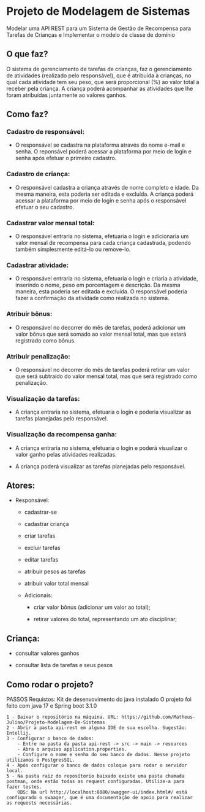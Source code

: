 # Projeto de Modelagem de Sistemas
Modelar uma API REST para um Sistema de Gestão de Recompensa para Tarefas de Crianças e Implementar o modelo de classe de domínio

## O que faz?

O sistema de gerenciamento de tarefas de crianças, faz o gerenciamento de atividades (realizado pelo responsável), que é atribuída à crianças, no qual cada atividade tem seu peso, que será proporcional (%) ao valor total a receber pela criança. A criança poderá acompanhar as atividades que lhe foram atribuídas juntamente ao valores ganhos. 

## Como faz?

### Cadastro de responsável:

- O responsável se cadastra na plataforma através do nome e-mail e senha. O reponsável poderá acessar a plataforma por meio de login e senha após efetuar o primeiro cadastro.

### Cadastro de criança:

- O responsável cadastra a criança através de nome completo e idade. Da mesma maneira, esta poderia ser editada e excluída. A criança poderá acessar a plataforma por meio de login e senha após o responsável efetuar o seu cadastro.

### Cadastrar valor mensal total: 

- O responsável entraria no sistema, efetuaria o login e adicionaria um valor mensal de recompensa para cada criança cadastrada, podendo também simplesmente editá-lo ou remove-lo.

### Cadastrar atividade:

- O responsável entraria no sistema, efetuaria o login e criaria a atividade, inserindo o nome, peso em porcentagem e descrição. Da mesma maneira, esta poderia ser editada e excluída. O responsável poderia fazer a confirmação da atividade como realizada no sistema.

### Atribuir bônus: 

- O responsável no decorrer do mês de tarefas, poderá adicionar um valor bônus que será somado ao valor mensal total, mas que estará registrado como bônus.

### Atribuir penalização:

- O responsável no decorrer do mês de tarefas poderá retirar um valor que será subtraído do valor mensal total, mas que será registrado como penalização.

### Visualização da tarefas:

- A criança entraria no sistema, efetuaria o login e poderia visualizar as tarefas planejadas pelo responsável.      

### Visualização da recompensa ganha:

- A criança entraria no sistema, efetuaria o login e poderá visualizar o valor ganho pelas atividades realizadas.

- A criança poderá visualizar as tarefas planejadas pelo responsável.      

## Atores:

- Responsável:
    - cadastrar-se

    - cadastrar criança

    - criar tarefas

    - excluir tarefas

    - editar tarefas

    - atribuir pesos as tarefas

    - atribuir valor total mensal

    - Adicionais:

        - criar valor bônus (adicionar um valor ao total);

        - retirar valores do total, representando um ato disciplinar;

## Criança:

- consultar valores ganhos

- consultar lista de tarefas e seus pesos

## Como rodar o projeto?

PASSOS
    Requistos:
    Kit de desenvovimento do java instalado
    O projeto foi feito com java 17 e Spring boot 3.1.0
        
    1 - Baixar o repositório na máquina. URL: https://github.com/Matheus-Juliao/Projeto-Modelagem-De-Sistemas
    2 - Abrir a pasta api-rest em alguma IDE de sua escolha. Sugestão: Intellij.
    3 - Configurar o banco de dados:
        - Entre na pasta da pasta api-rest -> src -> main -> resources 
        - Abra o arquivo application.properties.
        - Configure o nome e senha do seu banco de dados. Nesse projeto utilizamos o PostgresSQL.
    4 - Após configurar o banco de dados coloque para rodar o servidor local.
    5 - Na pasta raiz do reposítorio baixado existe uma pasta chamada postman, onde estão todas as request configuradas. Utilize-a para fazer testes.
        OBS: Na url http://localhost:8080/swagger-ui/index.html#/ está configurado o swaager, que é uma documentação de apoio para realizar as requests necessárias.
